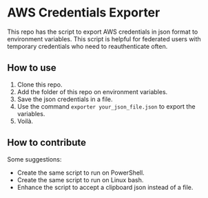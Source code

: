 # AWS Credentials Exporter

This repo has the script to export AWS credentials in json format to environment variables. This script is helpful for federated users with temporary credentials who need to reauthenticate often.

## How to use

1. Clone this repo.
2. Add the folder of this repo on environment variables.
3. Save the json credentials in a file.
4. Use the command `exporter your_json_file.json` to export the variables.
5. Voilà.

## How to contribute

Some suggestions:

- Create the same script to run on PowerShell.
- Create the same script to run on Linux bash.
- Enhance the script to accept a clipboard json instead of a file. 